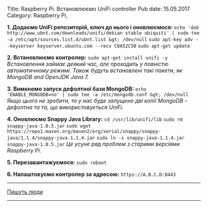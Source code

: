 Title: Raspberry Pi. Встановлюємо UniFi controller
Pub date: 15.05.2017
Category: Raspberry Pi, 

**1. Додаємо UniFi репозиторій, ключ до нього і оновлюємося:**
`echo 'deb http://www.ubnt.com/downloads/unifi/debian stable ubiquiti' | sudo tee -a /etc/apt/sources.list.d/ubnt.list &gt; /dev/null`
`sudo apt-key adv --keyserver keyserver.ubuntu.com --recv C0A52C50`
`sudo apt-get update`

**2. Встановлюємо контролер:**
`sudo apt-get install unifi -y`
_Встановлення займає деякий час, але проходить у повністю автоматичному режимі.
Також будуть встановлені такі пакети, як MongoDB and OpenJDK Java 7._

**3. Вимкнемо запуск дефолтної бази MongoDB:**
`echo 'ENABLE_MONGODB=no' | sudo tee -a /etc/mongodb.conf &gt; /dev/null`
_Якщо цього не зробити, то у нас буде запущено дві копії MongoDB - дефолтна та та, що використовується UniFi._

**4. Оновлюємо Snappy Java Library:**
`cd /usr/lib/unifi/lib`
`sudo rm snappy-java-1.0.5.jar`
`sudo wget https://repo1.maven.org/maven2/org/xerial/snappy/snappy-java/1.1.4/snappy-java-1.1.4.jar`
`sudo ln -s snappy-java-1.1.4.jar snappy-java-1.0.5.jar`
_Це усуне ряд проблем з старими версіями Raspberry Pi._

**5. Перезавантажуємося:**
`sudo reboot`

**6. Налаштовуємо контролер за адресою:**
`https://A.B.C.D:8443`

-----

<a href="http://www.lowefamily.com.au/2016/06/02/installing-ubiquiti-unifi-controller-5-on-raspberry-pi/3/">Пишуть люди</a>

-----